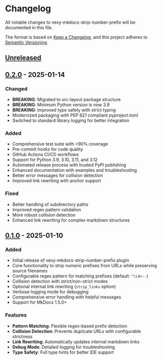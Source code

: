 # Changelog

All notable changes to vexy-mkdocs-strip-number-prefix will be documented in this file.

The format is based on [Keep a Changelog](https://keepachangelog.com/en/1.0.0/),
and this project adheres to [Semantic Versioning](https://semver.org/spec/v2.0.0.html).

## [Unreleased]

## [0.2.0] - 2025-01-14

### Changed
- **BREAKING**: Migrated to src-layout package structure
- **BREAKING**: Minimum Python version is now 3.9
- **BREAKING**: Improved type safety with strict typing
- Modernized packaging with PEP 621 compliant pyproject.toml
- Switched to standard library logging for better integration

### Added
- Comprehensive test suite with >90% coverage
- Pre-commit hooks for code quality
- GitHub Actions CI/CD workflows
- Support for Python 3.9, 3.10, 3.11, and 3.12
- Automated release process with trusted PyPI publishing
- Enhanced documentation with examples and troubleshooting
- Better error messages for collision detection
- Improved link rewriting with anchor support

### Fixed
- Better handling of subdirectory paths
- Improved regex pattern validation
- More robust collision detection
- Enhanced link rewriting for complex markdown structures

## [0.1.0] - 2025-01-10

### Added
- Initial release of vexy-mkdocs-strip-number-prefix plugin
- Core functionality to strip numeric prefixes from URLs while preserving source filenames
- Configurable regex pattern for matching prefixes (default: `^\\d+--`)
- Collision detection with strict/non-strict modes
- Optional internal link rewriting (`strip_links` option)
- Verbose logging mode for debugging
- Comprehensive error handling with helpful messages
- Support for MkDocs 1.5.0+

### Features
- **Pattern Matching**: Flexible regex-based prefix detection
- **Collision Detection**: Prevents duplicate URLs with configurable strictness
- **Link Rewriting**: Automatically updates internal markdown links
- **Debug Mode**: Detailed logging for troubleshooting
- **Type Safety**: Full type hints for better IDE support

[Unreleased]: https://github.com/yourusername/vexy-mkdocs-strip-number-prefix/compare/v0.2.0...HEAD
[0.2.0]: https://github.com/yourusername/vexy-mkdocs-strip-number-prefix/compare/v0.1.0...v0.2.0
[0.1.0]: https://github.com/yourusername/vexy-mkdocs-strip-number-prefix/releases/tag/v0.1.0